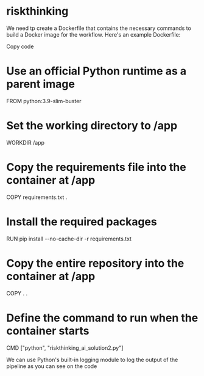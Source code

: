 # riskthinking

We need tp create a Dockerfile that contains the necessary commands to build a Docker image for the workflow. Here's an example Dockerfile:


Copy code
# Use an official Python runtime as a parent image
FROM python:3.9-slim-buster

# Set the working directory to /app
WORKDIR /app

# Copy the requirements file into the container at /app
COPY requirements.txt .

# Install the required packages
RUN pip install --no-cache-dir -r requirements.txt

# Copy the entire repository into the container at /app
COPY . .

# Define the command to run when the container starts
CMD ["python", "riskthinking_ai_solution2.py"]

We can use Python's built-in logging module to log the output of the pipeline as you can see on the code 
